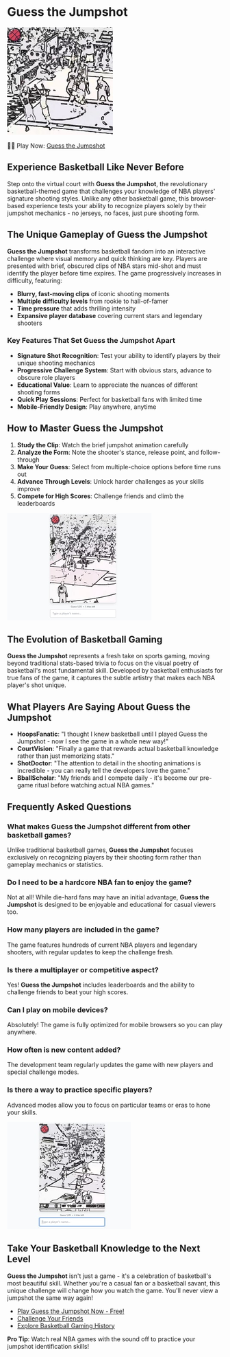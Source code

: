 # Guess the Jumpshot

![Guess the Jumpshot](https://raw.githubusercontent.com/Guess-the-Jumpshot/.github/refs/heads/main/guess-the-jumpshot.jpg "Guess the Jumpshot")

🏀🔥 Play Now: [Guess the Jumpshot](https://clicker-game.com/guess-the-jumpshot/ "Guess the Jumpshot")

## Experience Basketball Like Never Before

Step onto the virtual court with **Guess the Jumpshot**, the revolutionary basketball-themed game that challenges your knowledge of NBA players' signature shooting styles. Unlike any other basketball game, this browser-based experience tests your ability to recognize players solely by their jumpshot mechanics - no jerseys, no faces, just pure shooting form.

## The Unique Gameplay of Guess the Jumpshot

**Guess the Jumpshot** transforms basketball fandom into an interactive challenge where visual memory and quick thinking are key. Players are presented with brief, obscured clips of NBA stars mid-shot and must identify the player before time expires. The game progressively increases in difficulty, featuring:

- **Blurry, fast-moving clips** of iconic shooting moments
- **Multiple difficulty levels** from rookie to hall-of-famer
- **Time pressure** that adds thrilling intensity
- **Expansive player database** covering current stars and legendary shooters

### Key Features That Set Guess the Jumpshot Apart

- **Signature Shot Recognition**: Test your ability to identify players by their unique shooting mechanics
- **Progressive Challenge System**: Start with obvious stars, advance to obscure role players
- **Educational Value**: Learn to appreciate the nuances of different shooting forms
- **Quick Play Sessions**: Perfect for basketball fans with limited time
- **Mobile-Friendly Design**: Play anywhere, anytime

## How to Master Guess the Jumpshot

1. **Study the Clip**: Watch the brief jumpshot animation carefully
2. **Analyze the Form**: Note the shooter's stance, release point, and follow-through
3. **Make Your Guess**: Select from multiple-choice options before time runs out
4. **Advance Through Levels**: Unlock harder challenges as your skills improve
5. **Compete for High Scores**: Challenge friends and climb the leaderboards

![Guess the Jumpshot](https://raw.githubusercontent.com/Guess-the-Jumpshot/.github/refs/heads/main/guess-the-jumpshot-2.jpg "Guess the Jumpshot")

## The Evolution of Basketball Gaming

**Guess the Jumpshot** represents a fresh take on sports gaming, moving beyond traditional stats-based trivia to focus on the visual poetry of basketball's most fundamental skill. Developed by basketball enthusiasts for true fans of the game, it captures the subtle artistry that makes each NBA player's shot unique.

## What Players Are Saying About Guess the Jumpshot

- **HoopsFanatic**: "I thought I knew basketball until I played Guess the Jumpshot - now I see the game in a whole new way!"
- **CourtVision**: "Finally a game that rewards actual basketball knowledge rather than just memorizing stats."
- **ShotDoctor**: "The attention to detail in the shooting animations is incredible - you can really tell the developers love the game."
- **BballScholar**: "My friends and I compete daily - it's become our pre-game ritual before watching actual NBA games."

## Frequently Asked Questions

### What makes Guess the Jumpshot different from other basketball games?
Unlike traditional basketball games, **Guess the Jumpshot** focuses exclusively on recognizing players by their shooting form rather than gameplay mechanics or statistics.

### Do I need to be a hardcore NBA fan to enjoy the game?
Not at all! While die-hard fans may have an initial advantage, **Guess the Jumpshot** is designed to be enjoyable and educational for casual viewers too.

### How many players are included in the game?
The game features hundreds of current NBA players and legendary shooters, with regular updates to keep the challenge fresh.

### Is there a multiplayer or competitive aspect?
Yes! **Guess the Jumpshot** includes leaderboards and the ability to challenge friends to beat your high scores.

### Can I play on mobile devices?
Absolutely! The game is fully optimized for mobile browsers so you can play anywhere.

### How often is new content added?
The development team regularly updates the game with new players and special challenge modes.

### Is there a way to practice specific players?
Advanced modes allow you to focus on particular teams or eras to hone your skills.

![Guess the Jumpshot](https://raw.githubusercontent.com/Guess-the-Jumpshot/.github/refs/heads/main/guess-the-jumpshot-3.jpg "Guess the Jumpshot")

## Take Your Basketball Knowledge to the Next Level

**Guess the Jumpshot** isn't just a game - it's a celebration of basketball's most beautiful skill. Whether you're a casual fan or a basketball savant, this unique challenge will change how you watch the game. You'll never view a jumpshot the same way again!

- [Play Guess the Jumpshot Now - Free!](https://clicker-game.com/guess-the-jumpshot/)
- [Challenge Your Friends]()
- [Explore Basketball Gaming History]()

**Pro Tip**: Watch real NBA games with the sound off to practice your jumpshot identification skills!
